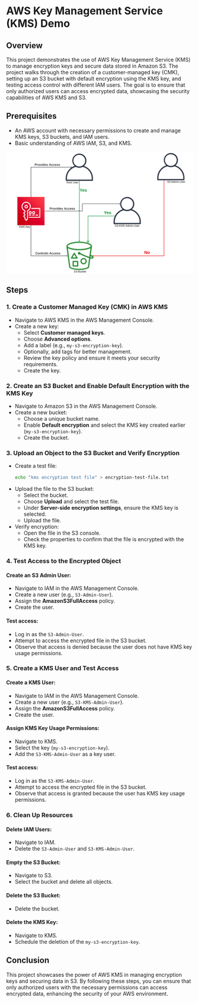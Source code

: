 # AWS Key Management Service (KMS) Demo

## Overview
This project demonstrates the use of AWS Key Management Service (KMS) to manage encryption keys and secure data stored in Amazon S3. The project walks through the creation of a customer-managed key (CMK), setting up an S3 bucket with default encryption using the KMS key, and testing access control with different IAM users. The goal is to ensure that only authorized users can access encrypted data, showcasing the security capabilities of AWS KMS and S3.

## Prerequisites
- An AWS account with necessary permissions to create and manage KMS keys, S3 buckets, and IAM users.
- Basic understanding of AWS IAM, S3, and KMS.

![Diagram of the project](./15_KMS.png)

## Steps

### 1. Create a Customer Managed Key (CMK) in AWS KMS
- Navigate to AWS KMS in the AWS Management Console.
- Create a new key:
  - Select **Customer managed keys**.
  - Choose **Advanced options**.
  - Add a label (e.g., `my-s3-encryption-key`).
  - Optionally, add tags for better management.
  - Review the key policy and ensure it meets your security requirements.
  - Create the key.

### 2. Create an S3 Bucket and Enable Default Encryption with the KMS Key
- Navigate to Amazon S3 in the AWS Management Console.
- Create a new bucket:
  - Choose a unique bucket name.
  - Enable **Default encryption** and select the KMS key created earlier (`my-s3-encryption-key`).
  - Create the bucket.

### 3. Upload an Object to the S3 Bucket and Verify Encryption
- Create a test file:
  ```bash
  echo "kms encryption test file" > encryption-test-file.txt
  ```
- Upload the file to the S3 bucket:
  - Select the bucket.
  - Choose **Upload** and select the test file.
  - Under **Server-side encryption settings**, ensure the KMS key is selected.
  - Upload the file.
- Verify encryption:
  - Open the file in the S3 console.
  - Check the properties to confirm that the file is encrypted with the KMS key.

### 4. Test Access to the Encrypted Object
#### Create an S3 Admin User:
- Navigate to IAM in the AWS Management Console.
- Create a new user (e.g., `S3-Admin-User`).
- Assign the **AmazonS3FullAccess** policy.
- Create the user.

#### Test access:
- Log in as the `S3-Admin-User`.
- Attempt to access the encrypted file in the S3 bucket.
- Observe that access is denied because the user does not have KMS key usage permissions.

### 5. Create a KMS User and Test Access
#### Create a KMS User:
- Navigate to IAM in the AWS Management Console.
- Create a new user (e.g., `S3-KMS-Admin-User`).
- Assign the **AmazonS3FullAccess** policy.
- Create the user.

#### Assign KMS Key Usage Permissions:
- Navigate to KMS.
- Select the key (`my-s3-encryption-key`).
- Add the `S3-KMS-Admin-User` as a key user.

#### Test access:
- Log in as the `S3-KMS-Admin-User`.
- Attempt to access the encrypted file in the S3 bucket.
- Observe that access is granted because the user has KMS key usage permissions.

### 6. Clean Up Resources
#### Delete IAM Users:
- Navigate to IAM.
- Delete the `S3-Admin-User` and `S3-KMS-Admin-User`.

#### Empty the S3 Bucket:
- Navigate to S3.
- Select the bucket and delete all objects.

#### Delete the S3 Bucket:
- Delete the bucket.

#### Delete the KMS Key:
- Navigate to KMS.
- Schedule the deletion of the `my-s3-encryption-key`.

## Conclusion
This project showcases the power of AWS KMS in managing encryption keys and securing data in S3. By following these steps, you can ensure that only authorized users with the necessary permissions can access encrypted data, enhancing the security of your AWS environment.

